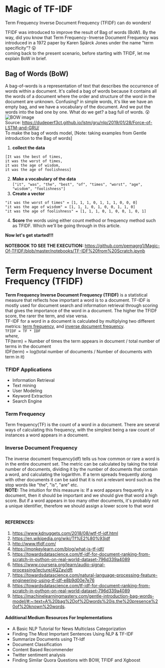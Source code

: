 # Magic of TF-IDF
Term Frequency Inverse Document Frequency (TFIDF) can do wonders! 

TFIDF was introduced to improve the result of Bag of words (BoW). By the way, did you know that Term Frequency - Inverse Document Frequency was introduced in a 1972 paper by Karen Spärck Jones under the name "term specificity"? 😲 <br>
coming back to the present scenario, before starting with TFIDF, let me explain BoW in brief.<br>
## Bag of Words (BoW)
A bag-of-words is a representation of text that describes the occurrence of words within a document. It's called a bag of words because it contains all the words of a document where the order and structure of the word in the document are unknown. Confusing? in simple words, it's like we have an empty bag, and we have a vocabulary of the document. And we put the words into the bad one by one. What do we get? a bag full of words. 😲<br>
![BOW image](https://cdn-images-1.medium.com/max/800/0*KwLaTHYlVY6tLASn.png)<br>
Source: https://dudeperf3ct.github.io/lstm/gru/nlp/2019/01/28/Force-of-LSTM-and-GRU/<br>
To make the bag of words model, [Note: taking examples from Gentle introduction to the Bag of words] <br>
1. <b>collect the data</b><br>
```
[It was the best of times,
it was the worst of times,
it was the age of wisdom,
it was the age of foolishness]
```
2. <b>Make a vocabulary of the data</b><br>
```["it", "was", "the", "best", "of", "times", "worst", "age", "wisdom", "foolishness"]```
3. <b>Create a vector</b><br>
```
"it was the worst of times" = [1, 1, 1, 0, 1, 1, 1, 0, 0, 0]
"it was the age of wisdom" = [1, 1, 1, 0, 1, 0, 0, 1, 1, 0]
"it was the age of foolishness" = [1, 1, 1, 0, 1, 0, 0, 1, 0, 1]
```
4. <b>Score</b> the words using either count method or frequency method such as TFIDF. Which we'll be going through in this article.

<b>Now let's get started!!! </b><br><br>
<b> NOTEBOOK TO SEE THE EXECUTION:</b> https://github.com/pemagrg1/Magic-Of-TFIDF/blob/master/notebooks/TF-IDF%20from%20Scratch.ipynb

# Term Frequency Inverse Document Frequency (TFIDF)
<b>Term Frequency Inverse Document Frequency (TFIDF)</b> is a statistical measure that reflects how important a word is to a document. TF-IDF is mostly used for document search and information retrieval through scoring that gives the importance of the word in a document. The higher the TFIDF score, the rarer the term, and vise versa. <br>
TF-IDF for a word in a document is calculated by multiplying two different metrics: <u>term frequency</u>, and <u>inverse document frequency</u>.<br>
```TFIDF = TF * IDF```<br>
<i>where,</i><br>
TF(term) = Number of times the term appears in document / total number of terms in the document<br>
IDF(term) = log(total number of documents / Number of documents with term in it)

### TFIDF Applications
- Information Retrieval
- Text mining
- User Modeling
- Keyword Extraction
- Search Engine

### Term Frequency 
Term frequency(TF) is the count of a word in a document. There are several ways of calculating this frequency, with the simplest being a raw count of instances a word appears in a document.

### Inverse Document Frequency
The inverse document frequency(idf) tells us how common or rare a word is in the entire document set. The metric can be calculated by taking the total number of documents, dividing it by the number of documents that contain a word, and calculating the logarithm. If a term spreads frequently along with other documents it can be said that it is not a relevant word such as the stop words like "the", "is", "are" etc.
<br>
<b>NOTE:</b> The intuition for this measure is: If a word appears frequently in a document, then it should be important and we should give that word a high score. But if a word appears in too many other documents, it's probably not a unique identifier, therefore we should assign a lower score to that word
<br><br>
#### REFERENCES:
1. https://www.kdnuggets.com/2018/08/wtf-tf-idf.html
2. https://en.wikipedia.org/wiki/Tf%E2%80%93idf
3. http://www.tfidf.com/
4. https://monkeylearn.com/blog/what-is-tf-idf/
5. https://towardsdatascience.com/tf-idf-for-document-ranking-from-scratch-in-python-on-real-world-dataset-796d339a4089
6. https://www.coursera.org/learn/audio-signal-processing/lecture/4QZav/dft
7. https://towardsdatascience.com/natural-language-processing-feature-engineering-using-tf-idf-e8b9d00e7e76
8. https://towardsdatascience.com/tf-idf-for-document-ranking-from-scratch-in-python-on-real-world-dataset-796d339a4089
9. https://machinelearningmastery.com/gentle-introduction-bag-words-model/#:~:text=A%20bag%2Dof%2Dwords%20is,the%20presence%20of%20known%20words.

#### Additional Medium Resources For Implementations
- A Basic NLP Tutorial for News Multiclass Categorization
- Finding The Most Important Sentences Using NLP & TF-IDF
- Summarize Documents using Tf-Idf
- Document Classification
- Content Based Recommender
- Twitter sentiment analysis
- Finding Similar Quora Questions with BOW, TFIDF and Xgboost
